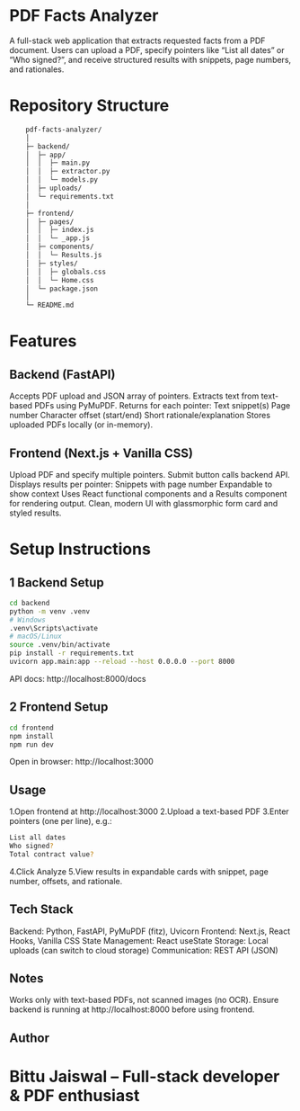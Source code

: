 # PDF Facts Analyzer

A full-stack web application that extracts requested facts from a PDF document. Users can upload a PDF, specify pointers like “List all dates” or “Who signed?”, and receive structured results with snippets, page numbers, and rationales.

# Repository Structure
```bash
    pdf-facts-analyzer/
    │
    ├─ backend/               
    │  ├─ app/
    │  │  ├─ main.py          
    │  │  ├─ extractor.py     
    │  │  └─ models.py        
    │  ├─ uploads/            
    │  └─ requirements.txt
    │
    ├─ frontend/              
    │  ├─ pages/
    │  │  ├─ index.js
    │  │  └─ _app.js
    │  ├─ components/
    │  │  └─ Results.js       
    │  ├─ styles/
    │  │  ├─ globals.css
    │  │  └─ Home.css
    │  └─ package.json
    │
    └─ README.md
```

# Features
## Backend (FastAPI)

Accepts PDF upload and JSON array of pointers.
Extracts text from text-based PDFs using PyMuPDF.
Returns for each pointer:
    Text snippet(s)
    Page number
    Character offset (start/end)
    Short rationale/explanation
Stores uploaded PDFs locally (or in-memory).

## Frontend (Next.js + Vanilla CSS)

Upload PDF and specify multiple pointers.
Submit button calls backend API.
Displays results per pointer:
    Snippets with page number
    Expandable to show context
Uses React functional components and a Results component for rendering output.
Clean, modern UI with glassmorphic form card and styled results.

# Setup Instructions
## 1 Backend Setup
```bash
cd backend
python -m venv .venv
# Windows
.venv\Scripts\activate
# macOS/Linux
source .venv/bin/activate
pip install -r requirements.txt
uvicorn app.main:app --reload --host 0.0.0.0 --port 8000
```
API docs: http://localhost:8000/docs

## 2 Frontend Setup
```bash
cd frontend
npm install
npm run dev
```
Open in browser: http://localhost:3000

## Usage

1.Open frontend at http://localhost:3000
2.Upload a text-based PDF
3.Enter pointers (one per line), e.g.:
```bash
List all dates
Who signed?
Total contract value?
```
4.Click Analyze
5.View results in expandable cards with snippet, page number, offsets, and rationale.

## Tech Stack
Backend: Python, FastAPI, PyMuPDF (fitz), Uvicorn
Frontend: Next.js, React Hooks, Vanilla CSS
State Management: React useState
Storage: Local uploads (can switch to cloud storage)
Communication: REST API (JSON)

## Notes
Works only with text-based PDFs, not scanned images (no OCR).
Ensure backend is running at http://localhost:8000
 before using frontend.

##  Author
# Bittu Jaiswal – Full-stack developer & PDF enthusiast